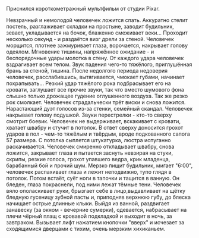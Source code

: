   Приснился короткометражный мультфильм от студии Pixar.

Невзрачный и немолодой человечек ложится спать. Аккуратно стелит постель, разглаживает складки на простыне, заводит будильник, зевает, укладывается на бочок, блаженно смеживает веки... Проходит несколько секунд - и раздаётся визг дрели за стеной. Человечек морщится, плотнее зажмуривает глаза, ворочается, накрывает голову одеялом. Мгновение тишины, напряжённое ожидание - и беспорядочные удары молотка в стену. От каждого удара человечек вздрагивает всем телом. Звук падения чего-то тяжёлого, приглушённая брань за стеной, тишина. После недолгого периода недоверия человечек, расслабившись, вытягивается, чмокает губами, начинает похрапывать... Резкий удар тяжёлого рока подбрасывает его на кровати, заглушает все прочие звуки, так что вместо шумового фона слышно только дрожащее гудение оглушенного воздуха. Так же резко рок смолкает. Человечек страдальчески трёт виски и снова ложится. Нарастающий дуэт голосов из-за стенки, семейный скандал. Человечек накрывает голову подушкой. Звуки перестрелки - кто-то сверху смотрит боевик. Человечек не выдерживает, вскакивает с кровати, хватает швабру и стучит в потолок. В ответ сверху доносится грохот ударов в пол - чем-то тяжёлым и твёрдым, вроде подкованного сапога 57 размера. С потолка сыплется штукатурка, люстра испуганно раскачивается. Человечек смиренно откладывает швабру, снова ложится, закрывает глаза и пытается заснуть невзирая на стуки, скрипы, резкие голоса, грохот упавшего ведра, крик младенца, барабанный бой и прочий шум.
Мерзко пищит будильник, мигает "6:00", человечек распахивает глаза и лежит неподвижно, тупо глядя в потолок. Потом встаёт, суёт ноги в тапочки и тащится в ванную. Он бледен, глаза покраснели, под ними лежат тёмные тени. Человечек вяло ополаскивает руки, брызгает себе в лицо,выдавливает на щётку бледную гусеницу зубной пасты и, приподняв верхнюю губу, до блеска начищает острые длинные клыки. Выйдя из ванной, раздвигает занавеску (за окном - вечерние сумерки), одевается, набрасывает на плечи чёрный плащ с кровавой подкладкой и выходит в ночь, за завтраком. Вызывает лифт нажатием кнопочки "вверх" и исчезает за сходящимися дверцами с тихим, очень мерзким хихиканьем.      